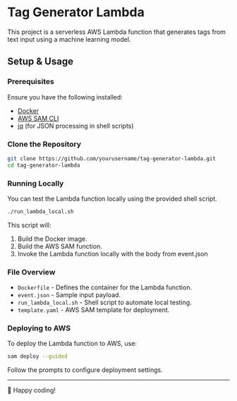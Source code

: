 # Tag Generator Lambda

This project is a serverless AWS Lambda function that generates tags from text input using a machine learning model.

## Setup & Usage

### Prerequisites

Ensure you have the following installed:

- [Docker](https://www.docker.com/get-started)
- [AWS SAM CLI](https://docs.aws.amazon.com/serverless-application-model/latest/developerguide/install-sam-cli.html)
- [jq](https://stedolan.github.io/jq/) (for JSON processing in shell scripts)

### Clone the Repository

```sh
git clone https://github.com/yourusername/tag-generator-lambda.git
cd tag-generator-lambda
```

### Running Locally

You can test the Lambda function locally using the provided shell script.

```sh
./run_lambda_local.sh
```

This script will:

1. Build the Docker image.
2. Build the AWS SAM function.
3. Invoke the Lambda function locally with the body from event.json

### File Overview

- `Dockerfile` - Defines the container for the Lambda function.
- `event.json` - Sample input payload.
- `run_lambda_local.sh` - Shell script to automate local testing.
- `template.yaml` - AWS SAM template for deployment.

### Deploying to AWS

To deploy the Lambda function to AWS, use:

```sh
sam deploy --guided
```

Follow the prompts to configure deployment settings.

---

🚀 Happy coding!
